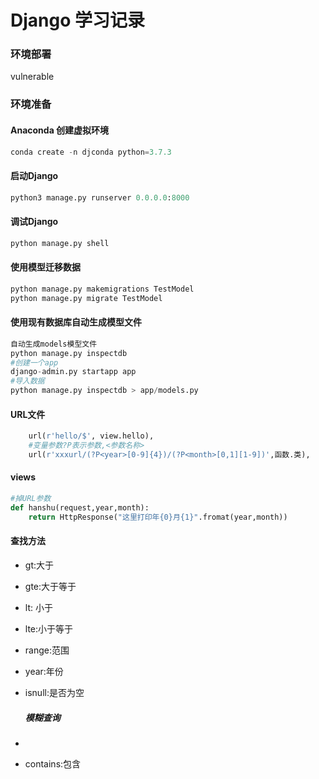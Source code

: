 # Django 学习记录

### 环境部署

vulnerable

### 环境准备

#### Anaconda 创建虚拟环境

```python
conda create -n djconda python=3.7.3
```

#### 启动Django

```python
python3 manage.py runserver 0.0.0.0:8000
```

#### 调试Django

```python
python manage.py shell
```

#### 使用模型迁移数据

```python
python manage.py makemigrations TestModel
python manage.py migrate TestModel
```

#### 使用现有数据库自动生成模型文件

```python
自动生成models模型文件
python manage.py inspectdb
#创建一个app
django-admin.py startapp app
#导入数据
python manage.py inspectdb > app/models.py
```

#### URL文件

```python
	url(r'hello/$', view.hello),
	#变量参数?P表示参数,<参数名称>
    url(r'xxxurl/(?P<year>[0-9]{4})/(?P<month>[0,1][1-9])',函数.类),
```

#### views

```python
#掉URL参数
def hanshu(request,year,month):
    return HttpResponse("这里打印年{0}月{1}".fromat(year,month))
```

#### 查找方法

- gt:大于

- gte:大于等于

- lt: 小于

- lte:小于等于

- range:范围

- year:年份

- isnull:是否为空

  ##### 模糊查询

- 

- contains:包含

